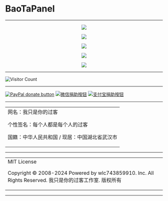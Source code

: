 # BaoTaPanel

---

<p align="center">
  <img src="https://cdn.jsdelivr.net/gh/wlc743859910/BaoTaPanel/img/gh-readme-header.webp">
</p>

<p align="center">
  <img src="https://cdn.jsdelivr.net/gh/wlc743859910/BaoTaPanel/img/template.webp">
</p>

<p align="center">
  <img src="https://cdn.jsdelivr.net/gh/wlc743859910/BaoTaPanel/img/1424469275.webp">
</p>

<p align="center">
  <img src="https://cdn.jsdelivr.net/gh/wlc743859910/BaoTaPanel/img/fbCScVCQ.webp">
</p>

<p align="center">
  <img src="https://cdn.jsdelivr.net/gh/wlc743859910/BaoTaPanel/img/programmer.webp">
</p>

---

![Visitor Count](https://profile-counter.glitch.me/{BaoTaPanel}/count.svg)

---

[![PayPal donate button](https://img.shields.io/badge/PayPal-donate-green.svg)](https://paypal.me/)  [![微信捐助按钮](https://img.shields.io/badge/%E5%BE%AE%E4%BF%A1-%E5%90%91TA%E6%8D%90%E5%8A%A9-green.svg)](图片链接) [![支付宝捐助按钮](https://img.shields.io/badge/%E6%94%AF%E4%BB%98%E5%AE%9D-%E5%90%91TA%E6%8D%90%E5%8A%A9-green.svg)](图片链接)

---

<table>
    <tr>
        <td >
网名：我只是你的过客

个性签名：每个人都是每个人的过客

国籍：中华人民共和国 / 现居：中国湖北省武汉市
        </center>
        </td>
    </tr>
</table>

---

<table>
    <tr>
        <td >
MIT License

Copyright © 2008-2024 Powered by wlc743859910. Inc. All Rights Reserved. 我只是你的过客工作室. 版权所有
        </center>
        </td>
    </tr>
</table>

---
